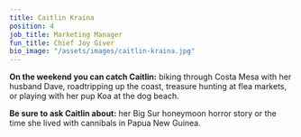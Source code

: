 ```yaml
---
title: Caitlin Kraina
position: 4
job_title: Marketing Manager
fun_title: Chief Joy Giver
bio_image: "/assets/images/caitlin-kraina.jpg"
---
```


**On the weekend you can catch Caitlin:** biking through Costa Mesa with her husband Dave, roadtripping up the coast, treasure hunting at flea markets, or playing with her pup Koa at the dog beach.

**Be sure to ask Caitlin about:** her Big Sur honeymoon horror story or the time she lived with cannibals in Papua New Guinea.
